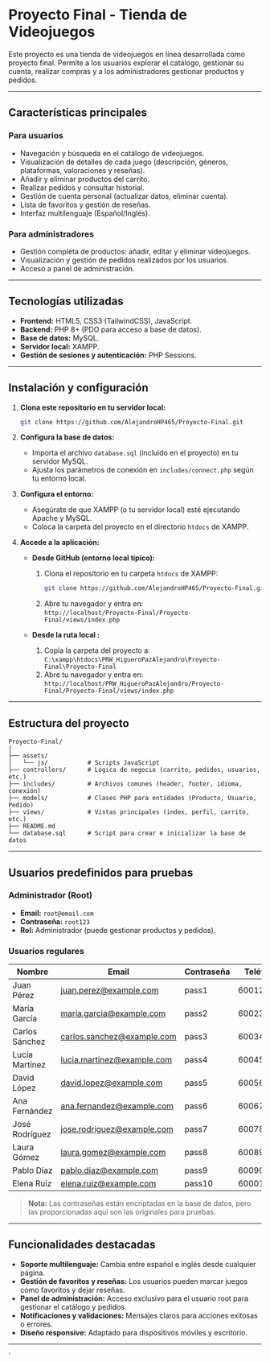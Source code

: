 # Proyecto Final - Tienda de Videojuegos

Este proyecto es una tienda de videojuegos en línea desarrollada como proyecto final. Permite a los usuarios explorar el catálogo, gestionar su cuenta, realizar compras y a los administradores gestionar productos y pedidos.

---

## Características principales

### Para usuarios
- Navegación y búsqueda en el catálogo de videojuegos.
- Visualización de detalles de cada juego (descripción, géneros, plataformas, valoraciones y reseñas).
- Añadir y eliminar productos del carrito.
- Realizar pedidos y consultar historial.
- Gestión de cuenta personal (actualizar datos, eliminar cuenta).
- Lista de favoritos y gestión de reseñas.
- Interfaz multilenguaje (Español/Inglés).

### Para administradores
- Gestión completa de productos: añadir, editar y eliminar videojuegos.
- Visualización y gestión de pedidos realizados por los usuarios.
- Acceso a panel de administración.

---

## Tecnologías utilizadas

- **Frontend:** HTML5, CSS3 (TailwindCSS), JavaScript.
- **Backend:** PHP 8+ (PDO para acceso a base de datos).
- **Base de datos:** MySQL.
- **Servidor local:** XAMPP.
- **Gestión de sesiones y autenticación:** PHP Sessions.

---

## Instalación y configuración

1. **Clona este repositorio en tu servidor local:**
   ```bash
   git clone https://github.com/AlejandroHP465/Proyecto-Final.git
   ```

2. **Configura la base de datos:**
   - Importa el archivo `database.sql` (incluido en el proyecto) en tu servidor MySQL.
   - Ajusta los parámetros de conexión en `includes/connect.php` según tu entorno local.

3. **Configura el entorno:**
   - Asegúrate de que XAMPP (o tu servidor local) esté ejecutando Apache y MySQL.
   - Coloca la carpeta del proyecto en el directorio `htdocs` de XAMPP.

4. **Accede a la aplicación:**

   - **Desde GitHub (entorno local típico):**
     1. Clona el repositorio en tu carpeta `htdocs` de XAMPP:
        ```bash
        git clone https://github.com/AlejandroHP465/Proyecto-Final.git
        ```
     2. Abre tu navegador y entra en:  
        `http://localhost/Proyecto-Final/Proyecto-Final/views/index.php`

   - **Desde la ruta local :**
     1. Copia la carpeta del proyecto a:  
        `C:\xampp\htdocs\PRW_HigueroPazAlejandro\Proyecto-Final\Proyecto-Final`
     2. Abre tu navegador y entra en:  
        `http://localhost/PRW_HigueroPazAlejandro/Proyecto-Final/Proyecto-Final/views/index.php`

---

## Estructura del proyecto

```
Proyecto-Final/
│
├── assets/
│   └── js/           # Scripts JavaScript
├── controllers/      # Lógica de negocio (carrito, pedidos, usuarios, etc.)
├── includes/         # Archivos comunes (header, footer, idioma, conexión)
├── models/           # Clases PHP para entidades (Producto, Usuario, Pedido)
├── views/            # Vistas principales (index, perfil, carrito, etc.)
├── README.md
└── database.sql      # Script para crear e inicializar la base de datos
```

---

## Usuarios predefinidos para pruebas

### Administrador (Root)
- **Email:** `root@email.com`
- **Contraseña:** `root123`
- **Rol:** Administrador (puede gestionar productos y pedidos).

### Usuarios regulares
| Nombre            | Email                     | Contraseña | Teléfono    |
|-------------------|---------------------------|------------|-------------|
| Juan Pérez        | juan.perez@example.com    | pass1      | 600123456   |
| María García      | maria.garcia@example.com  | pass2      | 600234567   |
| Carlos Sánchez    | carlos.sanchez@example.com| pass3      | 600345678   |
| Lucía Martínez    | lucia.martinez@example.com| pass4      | 600456789   |
| David López       | david.lopez@example.com   | pass5      | 600567890   |
| Ana Fernández     | ana.fernandez@example.com | pass6      | 600678901   |
| José Rodríguez    | jose.rodriguez@example.com| pass7      | 600789012   |
| Laura Gómez       | laura.gomez@example.com   | pass8      | 600890123   |
| Pablo Díaz        | pablo.diaz@example.com    | pass9      | 600901234   |
| Elena Ruiz        | elena.ruiz@example.com    | pass10     | 600012345   |

> **Nota:** Las contraseñas están encriptadas en la base de datos, pero las proporcionadas aquí son las originales para pruebas.

---

## Funcionalidades destacadas

- **Soporte multilenguaje:** Cambia entre español e inglés desde cualquier página.
- **Gestión de favoritos y reseñas:** Los usuarios pueden marcar juegos como favoritos y dejar reseñas.
- **Panel de administración:** Acceso exclusivo para el usuario root para gestionar el catálogo y pedidos.
- **Notificaciones y validaciones:** Mensajes claros para acciones exitosas o errores.
- **Diseño responsive:** Adaptado para dispositivos móviles y escritorio.

---
`
